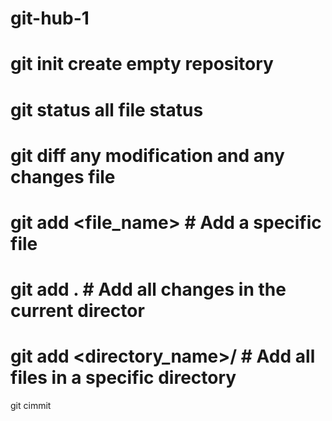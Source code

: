 
# git-hub-1
# git init            create empty repository
# git status            all file status 
# git diff              any modification and any changes file 
# git add <file_name>         # Add a specific file
# git add .                   # Add all changes in the current director
#  git add <directory_name>/   # Add all files in a specific directory
git cimmit
